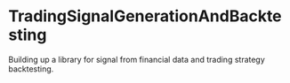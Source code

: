 # TradingSignalGenerationAndBacktesting
Building up a library for signal from financial data and trading strategy backtesting. 
